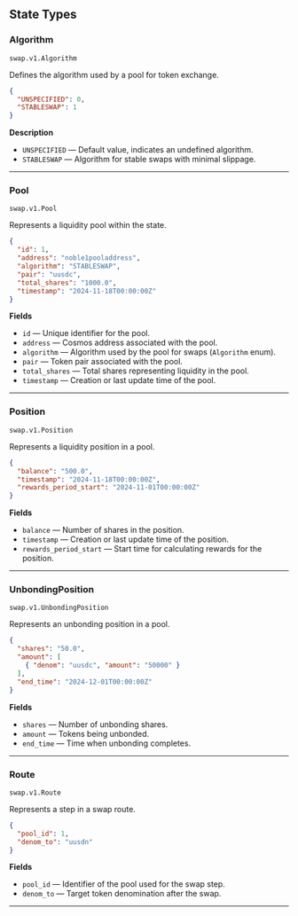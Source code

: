 ## State Types

### Algorithm
`swap.v1.Algorithm`

Defines the algorithm used by a pool for token exchange.

```json
{
  "UNSPECIFIED": 0,
  "STABLESWAP": 1
}
```

**Description**
- `UNSPECIFIED` — Default value, indicates an undefined algorithm.
- `STABLESWAP` — Algorithm for stable swaps with minimal slippage.

---

### Pool
`swap.v1.Pool`

Represents a liquidity pool within the state.

```json
{
  "id": 1,
  "address": "noble1pooladdress",
  "algorithm": "STABLESWAP",
  "pair": "uusdc",
  "total_shares": "1000.0",
  "timestamp": "2024-11-18T00:00:00Z"
}
```

**Fields**
- `id` — Unique identifier for the pool.
- `address` — Cosmos address associated with the pool.
- `algorithm` — Algorithm used by the pool for swaps (`Algorithm` enum).
- `pair` — Token pair associated with the pool.
- `total_shares` — Total shares representing liquidity in the pool.
- `timestamp` — Creation or last update time of the pool.

---

### Position
`swap.v1.Position`

Represents a liquidity position in a pool.

```json
{
  "balance": "500.0",
  "timestamp": "2024-11-18T00:00:00Z",
  "rewards_period_start": "2024-11-01T00:00:00Z"
}
```

**Fields**
- `balance` — Number of shares in the position.
- `timestamp` — Creation or last update time of the position.
- `rewards_period_start` — Start time for calculating rewards for the position.

---

### UnbondingPosition
`swap.v1.UnbondingPosition`

Represents an unbonding position in a pool.

```json
{
  "shares": "50.0",
  "amount": [
    { "denom": "uusdc", "amount": "50000" }
  ],
  "end_time": "2024-12-01T00:00:00Z"
}
```

**Fields**
- `shares` — Number of unbonding shares.
- `amount` — Tokens being unbonded.
- `end_time` — Time when unbonding completes.

---

### Route
`swap.v1.Route`

Represents a step in a swap route.

```json
{
  "pool_id": 1,
  "denom_to": "uusdn"
}
```

**Fields**
- `pool_id` — Identifier of the pool used for the swap step.
- `denom_to` — Target token denomination after the swap.

---